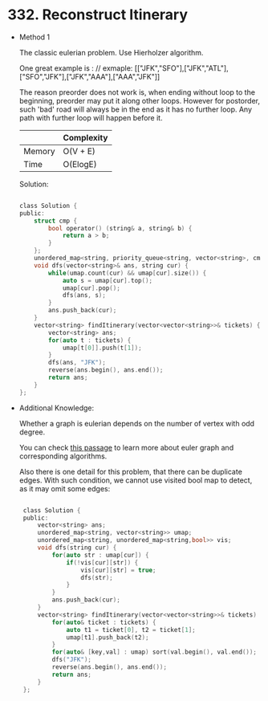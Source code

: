 # 332. Reconstruct Itinerary  
- Method 1

    The classic eulerian problem. Use Hierholzer algorithm.

    One great example is : // exmaple: [["JFK","SFO"],["JFK","ATL"],["SFO","JFK"],["JFK","AAA"],["AAA","JFK"]]

    The reason preorder does not work is, when ending without loop to the beginning, preorder may put it along other loops. However for postorder, such 'bad' road will always be in the end as it has no further loop. Any path with further loop will happen before it.

    | |   Complexity  |
    | ----------- | ----------- | 
    |  Memory     | O(V + E) | 
    |      Time       |  O(ElogE) | 


    Solution:

    ``` h

    class Solution {
    public:
        struct cmp {
            bool operator() (string& a, string& b) {
                return a > b;
            }
        };
        unordered_map<string, priority_queue<string, vector<string>, cmp>> umap;
        void dfs(vector<string>& ans, string cur) {
            while(umap.count(cur) && umap[cur].size()) {
                auto s = umap[cur].top();
                umap[cur].pop();
                dfs(ans, s);
            }
            ans.push_back(cur);
        }
        vector<string> findItinerary(vector<vector<string>>& tickets) {
            vector<string> ans;
            for(auto t : tickets) {
                umap[t[0]].push(t[1]);
            }
            dfs(ans, "JFK");
            reverse(ans.begin(), ans.end());
            return ans;
        }
    };

    ```
<!-- 
- Method 2

    This is another method.

    | |   Complexity  |
    | ----------- | ----------- | 
    |  Memory     | O(n) | 
    |      Time       |  O(n) | 


    Solution:

    ``` h



    ``` -->

- Additional Knowledge:
       
    Whether a graph is eulerian depends on the number of vertex with odd degree.

    You can check [this passage](https://en.oi-wiki.org/graph/euler/) to learn more about euler graph and corresponding algorithms.


    Also there is one detail for this problem, that there can be duplicate edges. With such condition, we cannot use visited bool map to detect, as it may omit some edges:

   ``` h

    class Solution {
    public:
        vector<string> ans;
        unordered_map<string, vector<string>> umap;
        unordered_map<string, unordered_map<string,bool>> vis;
        void dfs(string cur) {
            for(auto str : umap[cur]) {
                if(!vis[cur][str]) {
                    vis[cur][str] = true;
                    dfs(str);
                }
            }
            ans.push_back(cur);
        }
        vector<string> findItinerary(vector<vector<string>>& tickets) {
            for(auto& ticket : tickets) {
                auto t1 = ticket[0], t2 = ticket[1];
                umap[t1].push_back(t2);
            }
            for(auto& [key,val] : umap) sort(val.begin(), val.end());
            dfs("JFK");
            reverse(ans.begin(), ans.end());
            return ans;
        }
    };

    ```



<br>
